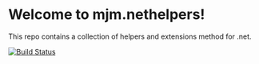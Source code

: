# Welcome to mjm.nethelpers!

This repo contains a collection of helpers and extensions method for .net.

[![Build Status](https://dev.azure.com/nightlybuilds-net/mjm.nethelpers/_apis/build/status/markjackmilian.mjm.nethelpers?branchName=master)](https://dev.azure.com/nightlybuilds-net/mjm.nethelpers/_build/latest?definitionId=15&branchName=master)